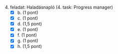 4. feladat: Haladásnapló (4. task: Progress manager)
    - [x] b. (1 pont)
    - [x] c. (1 pont)
    - [x] d. (1,5 pont)
    - [x] e. (1 pont)
    - [x] f. (1 pont)
    - [x] g. (1 pont)
    - [x] h. (1,5 pont)